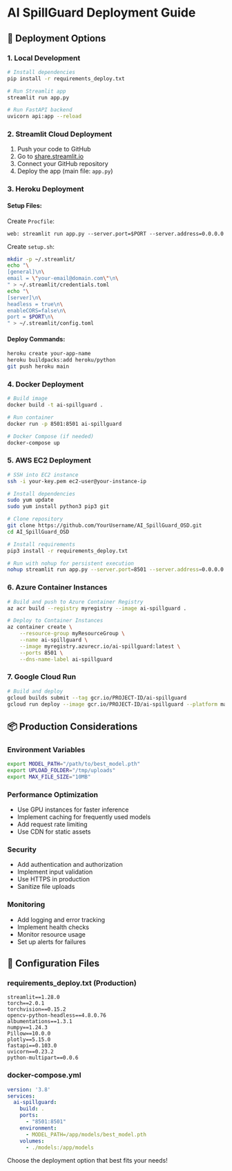 # AI SpillGuard Deployment Guide

## 🚀 Deployment Options

### 1. Local Development
```bash
# Install dependencies
pip install -r requirements_deploy.txt

# Run Streamlit app
streamlit run app.py

# Run FastAPI backend
uvicorn api:app --reload
```

### 2. Streamlit Cloud Deployment
1. Push your code to GitHub
2. Go to [share.streamlit.io](https://share.streamlit.io)
3. Connect your GitHub repository
4. Deploy the app (main file: `app.py`)

### 3. Heroku Deployment

#### Setup Files:
Create `Procfile`:
```
web: streamlit run app.py --server.port=$PORT --server.address=0.0.0.0
```

Create `setup.sh`:
```bash
mkdir -p ~/.streamlit/
echo "\
[general]\n\
email = \"your-email@domain.com\"\n\
" > ~/.streamlit/credentials.toml
echo "\
[server]\n\
headless = true\n\
enableCORS=false\n\
port = $PORT\n\
" > ~/.streamlit/config.toml
```

#### Deploy Commands:
```bash
heroku create your-app-name
heroku buildpacks:add heroku/python
git push heroku main
```

### 4. Docker Deployment
```bash
# Build image
docker build -t ai-spillguard .

# Run container
docker run -p 8501:8501 ai-spillguard

# Docker Compose (if needed)
docker-compose up
```

### 5. AWS EC2 Deployment
```bash
# SSH into EC2 instance
ssh -i your-key.pem ec2-user@your-instance-ip

# Install dependencies
sudo yum update
sudo yum install python3 pip3 git

# Clone repository
git clone https://github.com/YourUsername/AI_SpillGuard_OSD.git
cd AI_SpillGuard_OSD

# Install requirements
pip3 install -r requirements_deploy.txt

# Run with nohup for persistent execution
nohup streamlit run app.py --server.port=8501 --server.address=0.0.0.0 &
```

### 6. Azure Container Instances
```bash
# Build and push to Azure Container Registry
az acr build --registry myregistry --image ai-spillguard .

# Deploy to Container Instances
az container create \
    --resource-group myResourceGroup \
    --name ai-spillguard \
    --image myregistry.azurecr.io/ai-spillguard:latest \
    --ports 8501 \
    --dns-name-label ai-spillguard
```

### 7. Google Cloud Run
```bash
# Build and deploy
gcloud builds submit --tag gcr.io/PROJECT-ID/ai-spillguard
gcloud run deploy --image gcr.io/PROJECT-ID/ai-spillguard --platform managed
```

## 📦 Production Considerations

### Environment Variables
```bash
export MODEL_PATH="/path/to/best_model.pth"
export UPLOAD_FOLDER="/tmp/uploads"
export MAX_FILE_SIZE="10MB"
```

### Performance Optimization
- Use GPU instances for faster inference
- Implement caching for frequently used models
- Add request rate limiting
- Use CDN for static assets

### Security
- Add authentication and authorization
- Implement input validation
- Use HTTPS in production
- Sanitize file uploads

### Monitoring
- Add logging and error tracking
- Implement health checks
- Monitor resource usage
- Set up alerts for failures

## 🔧 Configuration Files

### requirements_deploy.txt (Production)
```
streamlit==1.28.0
torch==2.0.1
torchvision==0.15.2
opencv-python-headless==4.8.0.76
albumentations==1.3.1
numpy==1.24.3
Pillow==10.0.0
plotly==5.15.0
fastapi==0.103.0
uvicorn==0.23.2
python-multipart==0.0.6
```

### docker-compose.yml
```yaml
version: '3.8'
services:
  ai-spillguard:
    build: .
    ports:
      - "8501:8501"
    environment:
      - MODEL_PATH=/app/models/best_model.pth
    volumes:
      - ./models:/app/models
```

Choose the deployment option that best fits your needs!